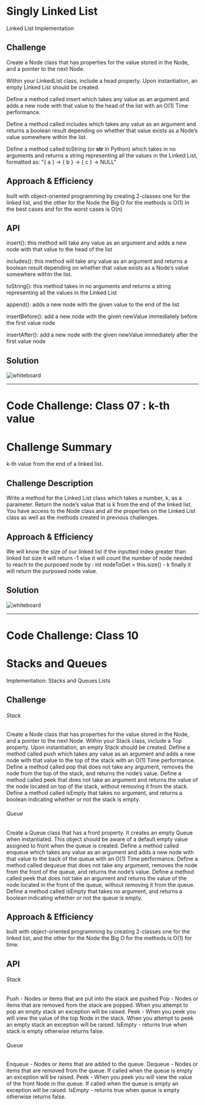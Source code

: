 # Singly Linked List
Linked List Implementation

## Challenge
Create a Node class that has properties for the value stored in the Node, and a pointer to the next Node.

Within your LinkedList class, include a head property. Upon instantiation, an empty Linked List should be created.

Define a method called insert which takes any value as an argument and adds a new node with that value to the head of the list with an O(1) Time performance.

Define a method called includes which takes any value as an argument and returns a boolean result depending on whether that value exists as a Node’s value somewhere within the list.

Define a method called toString (or __str__ in Python) which takes in no arguments and returns a string representing all the values in the Linked List, formatted as:
"{ a } -> { b } -> { c } -> NULL"

## Approach & Efficiency
built with object-oriented programming by creating 2-classes one for the linked list, and the other for the Node
the Big O for the methods is O(1) in the best cases and for the worst cases is O(n)

## API
insert(<Node type>): this method will  take any value as an argument and adds a new node with that value to the head of the list

includes(<String>): this method will take any value as an argument and returns a boolean result depending on whether that value exists as a Node’s value somewhere within the list.

toString(): this method takes in no arguments and returns a string representing all the values in the Linked List

append(): adds a new node with the given value to the end of the list

insertBefore(): add a new node with the given newValue immediately before the first value node

insertAfter(): add a new node with the given newValue immediately after the first value node


## Solution
![whiteboard](../assets/Linked-List.JPG)

---------------------------------------------------------------------------
# Code Challenge: Class 07 : k-th value

# Challenge Summary
k-th value from the end of a linked list.
## Challenge Description
Write a method for the Linked List class which takes a number, k, as a parameter. Return the node’s value that is k from the end of the linked list. You have access to the Node class and all the properties on the Linked List class as well as the methods created in previous challenges.

## Approach & Efficiency
We will know the size of our linked list
if the inputted index greater than linked list size it will return -1
else it will count the number of node needed to reach to the purposed node by :
int nodeToGet = this.size() - k
finally it will return the purposed node value.

## Solution
![whiteboard](../assets/k-th.JPG)

----------------------------------------------------------------------------------------------
# Code Challenge: Class 10
# Stacks and Queues
Implementation: Stacks and Queues Lists

## Challenge
###### Stack
Create a Node class that has properties for the value stored in the Node, and a pointer to the next Node.
Within your Stack class, include a Top property. Upon instantiation, an empty Stack should be created.
Define a method called push which takes any value as an argument and adds a new node with that value to the top of the stack with an O(1) Time performance.
Define a method called pop that does not take any argument, removes the node from the top of the stack, and returns the node’s value.
Define a method called peek that does not take an argument and returns the value of the node located on top of the stack, without removing it from the stack.
Define a method called isEmpty that takes no argument, and returns a boolean indicating whether or not the stack is empty.

###### Queue
Create a Queue class that has a front property. It creates an empty Queue when instantiated.
This object should be aware of a default empty value assigned to front when the queue is created.
Define a method called enqueue which takes any value as an argument and adds a new node with that value to the back of the queue with an O(1) Time performance.
Define a method called dequeue that does not take any argument, removes the node from the front of the queue, and returns the node’s value.
Define a method called peek that does not take an argument and returns the value of the node located in the front of the queue, without removing it from the queue.
Define a method called isEmpty that takes no argument, and returns a boolean indicating whether or not the queue is empty.

## Approach & Efficiency
built with object-oriented programming by creating 2-classes one for the linked list, and the other for the Node
the Big O for the methods is O(1) for time.

## API
###### Stack
Push - Nodes or items that are put into the stack are pushed
Pop - Nodes or items that are removed from the stack are popped. When you attempt to pop an empty stack an exception will be raised.
Peek - When you peek you will view the value of the top Node in the stack. When you attempt to peek an empty stack an exception will be raised.
IsEmpty - returns true when stack is empty otherwise returns false.


###### Queue
Enqueue - Nodes or items that are added to the queue.
Dequeue - Nodes or items that are removed from the queue. If called when the queue is empty an exception will be raised.
Peek - When you peek you will view the value of the front Node in the queue. If called when the queue is empty an exception will be raised.
IsEmpty - returns true when queue is empty otherwise returns false.
